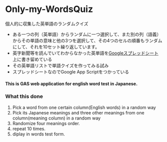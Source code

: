 # Only-my-WordsQuiz
個人的に収集した英単語のランダムクイズ
- ある一つの列（英単語）からランダムに一つ選択して、また別の列（語義）からその単語の意味と他の3つを選択して、その4つのセルの順番もランダムにして、それを10セット繰り返しています。
- 英字新聞等を読んでいてわからなかった英単語を[Googleスプレッドシート](https://docs.google.com/spreadsheets/d/1AaYm0uiPhyt4wM6tr1-RzLriFuQFImUVaSwnr0lx7Yg/edit?usp=sharing)上に書き留めている
- その英単語リストで単語クイズを作ってみる試み
- スプレッドシートなのでGoogle App Scriptをつかっている

#### This is GAS web application for english word test in Japanese.
### What this done 
1. Pick a word from one certain column(English words) in a random way
2. Pick its Japanese meanings and three other meanings from one column(meaning column) in a random way 
3. Randomize four meanings order.
4. repeat 10 times.
5. diplay in words test form.
